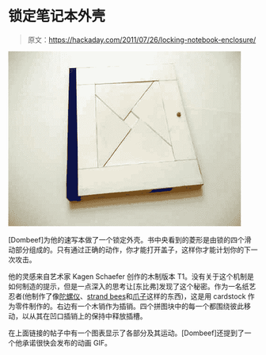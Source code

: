 # 锁定笔记本外壳

> 原文：<https://hackaday.com/2011/07/26/locking-notebook-enclosure/>

![](img/c955632b5c036aacf86d0e7dedaeb267.png "locking-book-mechanism")

[Dombeef]为他的速写本做了一个锁定外壳。书中央看到的菱形是由锁的四个滑动部分组成的。只有通过正确的动作，你才能打开盖子，这样你才能计划你的下一次攻击。

他的灵感来自艺术家 Kagen Schaefer 创作的木制版本 T1。没有关于这个机制是如何制造的提示，但是一点深入的思考让[东比弗]发现了这个秘密。作为一名纸艺忍者(他制作了像[陀螺仪](http://hackaday.com/2011/03/26/papercraft-gyroscope/)、[strand bees](http://hackaday.com/2011/05/01/papercraft-strandbeest-is-a-great-rainy-day-project/)和[爪子](http://hackaday.com/2011/07/05/paper-craft-claw/)这样的东西)，这是用 cardstock 作为零件制作的。右边有一个木销作为插销。四个拼图块中的每一个都围绕彼此移动，以从其在凹口插销上的保持中释放插槽。

在上面链接的帖子中有一个图表显示了各部分及其运动。[Dombeef]还提到了一个他承诺很快会发布的动画 GIF。